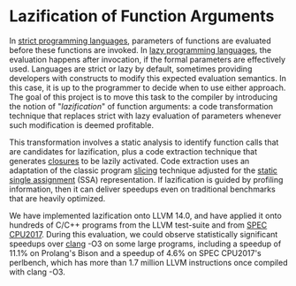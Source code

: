 # Lazification of Function Arguments

In [strict programming languages](https://en.wikipedia.org/wiki/Evaluation_strategy#Strict_evaluation), parameters of functions are evaluated before these functions are invoked. In [lazy programming languages](https://en.wikipedia.org/wiki/Evaluation_strategy#Non-strict_evaluation), the evaluation happens after invocation, if the formal parameters are effectively used. Languages are strict or lazy by default, sometimes providing developers with constructs to modify this expected evaluation semantics. In this case, it is up to the programmer to decide when to use either approach. The goal of this project is to move this task to the compiler by introducing the notion of "*lazification*" of function arguments: a code transformation technique that replaces strict with lazy evaluation of parameters whenever such modification is deemed profitable.

This transformation involves a static analysis to identify function calls that are candidates for lazification, plus a code extraction technique that generates [closures](https://en.wikipedia.org/wiki/Closure_(computer_programming)) to be lazily activated. Code extraction uses an adaptation of the classic program [slicing](https://en.wikipedia.org/wiki/Program_slicing) technique adjusted for the [static single assignment](https://en.wikipedia.org/wiki/Static_single-assignment_form) (SSA) representation. If lazification is guided by profiling information, then it can deliver speedups even on traditional benchmarks that are heavily optimized.

We have implemented lazification onto LLVM 14.0, and have applied it onto hundreds of C/C++ programs from the LLVM test-suite and from [SPEC CPU2017](https://www.spec.org/cpu2017/). During this evaluation, we could observe statistically significant speedups over [clang](https://clang.llvm.org/) -O3 on some large programs, including a speedup of 11.1% on Prolang's Bison and a speedup of 4.6% on SPEC CPU2017's perlbench, which has more than 1.7 million LLVM instructions once compiled with clang -O3.
